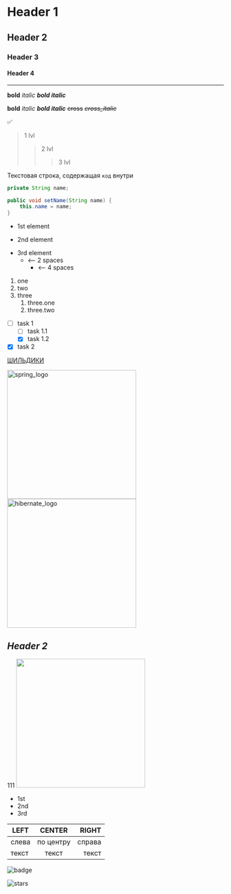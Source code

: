 # Header 1
## Header 2
### Header 3
#### Header 4
___
**bold**
*italic*
***bold italic***

__bold__
_italic_
___bold italic___
~~cross~~
*~~cross_italic~~*

:white_check_mark:

> 1 lvl
>> 2 lvl
>>> 3 lvl
 
Текстовая строка, содержащая `код` внутри
```java
private String name;

public void setName(String name) {
    this.name = name;
}
````

* 1st element
- 2nd element
+ 3rd element
  + <-- 2 spaces
    + <-- 4 spaces

1. one
2. two
3. three
    1. three.one
    2. three.two

- [ ] task 1
  - [ ] task 1.1
  - [X] task 1.2
- [X] task 2

[ШИЛЬДИКИ](shields.io)

<img alt="spring_logo" src="https://www.logo.wine/a/logo/Spring_Framework/Spring_Framework-Logo.wine.svg" width="300"/>
<img alt="hibernate_logo" src="https://cdn.worldvectorlogo.com/logos/hibernate-1.svg" width="300"/>

<h2><i>Header 2</i></h2>
<a>111</a>

<img src="https://www.logo.wine/a/logo/Laravel/Laravel-Logo.wine.svg" width="300">

<ul>
<li>1st</li>
<li>2nd</li>
<li>3rd</li>
</ul>

| LEFT  |  CENTER   |  RIGHT |
|-------|:---------:|-------:|
| слева | по центру | справа |
| текст |   текст   |  текст |


![badge](https://img.shields.io/ansible/quality/432?color=red&label=%D0%BA%D0%BE%D0%BB%D1%8C%D0%BA%D0%B0%D1%81%D1%86%D1%8C)

![stars](https://img.shields.io/github/stars/mr-manson/34_EPAM_2021_Task01?color=red&style=social)

